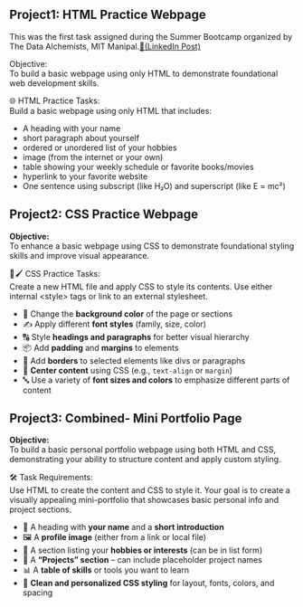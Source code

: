 ## Project1: HTML Practice Webpage
This was the first task assigned during the Summer Bootcamp organized by The Data Alchemists, MIT Manipal.<a href="https://www.linkedin.com/posts/the-data-alchemists_summerschool-summertime-summerbootcamp-activity-7332383806831697922-dD7x?utm_source=share&utm_medium=member_desktop&rcm=ACoAAE_892UB8vOg5qCNNPIMlg5rCY2lb7osrxE" target="_blank">🔗(LinkedIn Post)</a> <br>

Objective:<br>
To build a basic webpage using only HTML to demonstrate foundational web development skills. <br>

<p>
🌐 HTML Practice Tasks:<br>
Build a basic webpage using only HTML that includes:
</p>
<ul>
<li>A heading with your name</li>
<li>short paragraph about yourself</li>
<li>ordered or unordered list of your hobbies</li>
<li>image (from the internet or your own)</li>
<li>table showing your weekly schedule or favorite books/movies</li>
<li>hyperlink to your favorite website</li>
<li>One sentence using subscript (like H₂O) and superscript (like E = mc²)</li>
</ul>


## Project2: CSS Practice Webpage
<p><strong>Objective:</strong><br>
To enhance a basic webpage using CSS to demonstrate foundational styling skills and improve visual appearance.</p>

<p>🎨🖌️ CSS Practice Tasks:<br>
Create a new HTML file and apply CSS to style its contents. Use either internal &lt;style&gt; tags or link to an external stylesheet.</p>

<ul>
<li>🎨 Change the <strong>background color</strong> of the page or sections</li>
<li>✍️ Apply different <strong>font styles</strong> (family, size, color)</li>
<li>🔠 Style <strong>headings and paragraphs</strong> for better visual hierarchy</li>
<li>📦 Add <strong>padding</strong> and <strong>margins</strong> to elements</li>
<li>📏 Add <strong>borders</strong> to selected elements like divs or paragraphs</li>
<li>🧭 <strong>Center content</strong> using CSS (e.g., <code>text-align</code> or <code>margin</code>)</li>
<li>🔤 Use a variety of <strong>font sizes and colors</strong> to emphasize different parts of content</li>
</ul>


## Project3: Combined- Mini Portfolio Page
<p><strong>Objective:</strong><br>
To build a basic personal portfolio webpage using both HTML and CSS, demonstrating your ability to structure content and apply custom styling.</p>

<p>🛠️ Task Requirements:<br>
Use HTML to create the content and CSS to style it. Your goal is to create a visually appealing mini-portfolio that showcases basic personal info and project sections.</p>

<ul>
<li>👤 A heading with <strong>your name</strong> and a <strong>short introduction</strong></li>
<li>🖼️ A <strong>profile image</strong> (either from a link or local file)</li>
<li>🎯 A section listing your <strong>hobbies or interests</strong> (can be in list form)</li>
<li>📂 A <strong>“Projects” section</strong> – can include placeholder project names</li>
<li>📊 A <strong>table of skills</strong> or tools you want to learn</li>
<li>🎨 <strong>Clean and personalized CSS styling</strong> for layout, fonts, colors, and spacing</li>
</ul>
